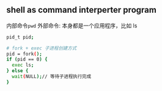 ## shell as command interperter program

内部命令`pwd`
外部命令: 本身都是一个应用程序，比如 ls

```sh
pid_t pid;

# fork + exec 子进程创建方式
pid = fork();
if (pid == 0) {
  exec ls;
} else {
  wait(NULL);// 等待子进程执行完成
}
```